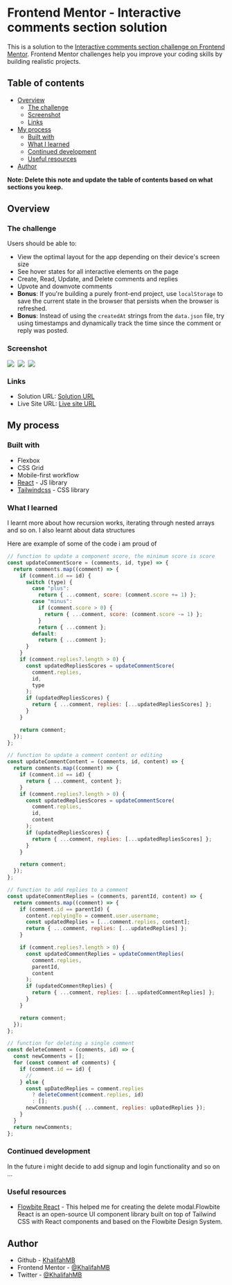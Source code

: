 # Frontend Mentor - Interactive comments section solution

This is a solution to the [Interactive comments section challenge on Frontend Mentor](https://www.frontendmentor.io/challenges/interactive-comments-section-iG1RugEG9). Frontend Mentor challenges help you improve your coding skills by building realistic projects.

## Table of contents

- [Overview](#overvi)
  - [The challenge](#the-challenge)
  - [Screenshot](#screenshot)
  - [Links](#links)
- [My process](#my-process)
  - [Built with](#built-with)
  - [What I learned](#what-i-learned)
  - [Continued development](#continued-development)
  - [Useful resources](#useful-resources)
- [Author](#author)

**Note: Delete this note and update the table of contents based on what sections you keep.**

## Overview

### The challenge

Users should be able to:

- View the optimal layout for the app depending on their device's screen size
- See hover states for all interactive elements on the page
- Create, Read, Update, and Delete comments and replies
- Upvote and downvote comments
- **Bonus**: If you're building a purely front-end project, use `localStorage` to save the current state in the browser that persists when the browser is refreshed.
- **Bonus**: Instead of using the `createdAt` strings from the `data.json` file, try using timestamps and dynamically track the time since the comment or reply was posted.

### Screenshot

<div style=" display: flex;
  flex-wrap: wrap;gap:0.5rem" >
<img src="./screenshots/desktopReply.png"  />
<img src="./screenshots/desktopEdit.png"  />
<img src="./screenshots/mobileReply.png"  />
<!-- <img src="./screenshots/mobileEdit.png"  /> -->
</div>

### Links

- Solution URL: [Solution URL](https://github.com/KhalifahMB/comment-section)
- Live Site URL: [Live site URL](https://elkufahn-comment-section.netlify.app/)

## My process

### Built with

- Flexbox
- CSS Grid
- Mobile-first workflow
- [React](https://reactjs.org/) - JS library
- [Tailwindcss](https://tailwindcss.com/) - CSS library

### What I learned

I learnt more about how recursion works, iterating through nested arrays and so on.
I also learnt about data structures

Here are example of some of the code i am proud of

```js
// function to update a component score, the minimum score is score
const updateCommentScore = (comments, id, type) => {
  return comments.map((comment) => {
    if (comment.id == id) {
      switch (type) {
        case "plus":
          return { ...comment, score: (comment.score += 1) };
        case "minus":
          if (comment.score > 0) {
            return { ...comment, score: (comment.score -= 1) };
          }
          return { ...comment };
        default:
          return { ...comment };
      }
    }
    if (comment.replies?.length > 0) {
      const updatedRepliesScores = updateCommentScore(
        comment.replies,
        id,
        type
      );
      if (updatedRepliesScores) {
        return { ...comment, replies: [...updatedRepliesScores] };
      }
    }

    return comment;
  });
};
```

```js
// function to update a comment content or editing
const updateCommentContent = (comments, id, content) => {
  return comments.map((comment) => {
    if (comment.id == id) {
      return { ...comment, content };
    }
    if (comment.replies?.length > 0) {
      const updatedRepliesScores = updateCommentScore(
        comment.replies,
        id,
        content
      );
      if (updatedRepliesScores) {
        return { ...comment, replies: [...updatedRepliesScores] };
      }
    }

    return comment;
  });
};
```

```js
// function to add replies to a comment
const updateCommentReplies = (comments, parentId, content) => {
  return comments.map((comment) => {
    if (comment.id == parentId) {
      content.replyingTo = comment.user.username;
      const updatedReplies = [...comment.replies, content];
      return { ...comment, replies: [...updatedReplies] };
    }

    if (comment.replies?.length > 0) {
      const updatedCommentReplies = updateCommentReplies(
        comment.replies,
        parentId,
        content
      );
      if (updatedCommentReplies) {
        return { ...comment, replies: [...updatedCommentReplies] };
      }
    }

    return comment;
  });
};
```

```js
// function for deleting a single comment
const deleteComment = (comments, id) => {
  const newComments = [];
  for (const comment of comments) {
    if (comment.id == id) {
      //
    } else {
      const upDatedReplies = comment.replies
        ? deleteComment(comment.replies, id)
        : [];
      newComments.push({ ...comment, replies: upDatedReplies });
    }
  }
  return newComments;
};
```

### Continued development

In the future i might decide to add signup and login functionality and so on ...

### Useful resources

- [Flowbite React](https://www.flowbite-react.com/) - This helped me for creating the delete modal.Flowbite React is an open-source UI component library built on top of Tailwind CSS with React components and based on the Flowbite Design System.

## Author

- Github - [KhalifahMB](https://github.com/KhalifahMB/)
- Frontend Mentor - [@KhalifahMB](https://www.frontendmentor.io/profile/KhalifahMB)
- Twitter - [@KhalifahMB](https://www.twitter.com/khalifahmb)
